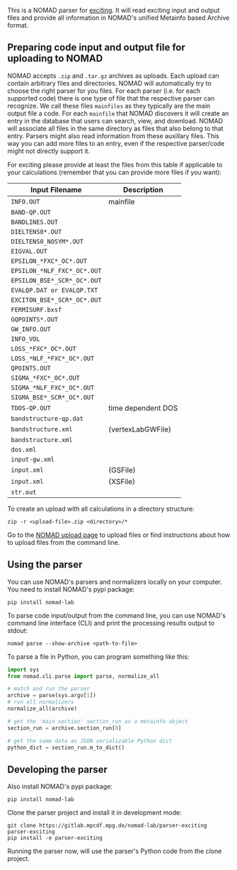 This is a NOMAD parser for [exciting](http://exciting-code.org/). It will read exciting input and
output files and provide all information in NOMAD's unified Metainfo based Archive format.

## Preparing code input and output file for uploading to NOMAD

NOMAD accepts `.zip` and `.tar.gz` archives as uploads. Each upload can contain arbitrary
files and directories. NOMAD will automatically try to choose the right parser for you files.
For each parser (i.e. for each supported code) there is one type of file that the respective
parser can recognize. We call these files `mainfiles` as they typically are the main
output file a code. For each `mainfile` that NOMAD discovers it will create an entry
in the database that users can search, view, and download. NOMAD will associate all files
in the same directory as files that also belong to that entry. Parsers
might also read information from these auxillary files. This way you can add more files
to an entry, even if the respective parser/code might not directly support it.

For exciting please provide at least the files from this table if applicable to your
calculations (remember that you can provide more files if you want):

|Input Filename| Description|
|--- | --- |
|`INFO.OUT`| mainfile|
|`BAND-QP.OUT`| |
|`BANDLINES.OUT`| |
|`DIELTENS0*.OUT`| |
|`DIELTENS0_NOSYM*.OUT`| |
|`EIGVAL.OUT`| |
|`EPSILON_*FXC*_OC*.OUT `| |
|`EPSILON_*NLF_FXC*_OC*.OUT`| |
|`EPSILON_BSE*_SCR*_OC*.OUT`| |
|`EVALQP.DAT or EVALQP.TXT`| |
|`EXCITON_BSE*_SCR*_OC*.OUT`| |
|`FERMISURF.bxsf`| |
|`GQPOINTS*.OUT`| |
|`GW_INFO.OUT`| |
|`INFO_VOL       `| |
|`LOSS_*FXC*_OC*.OUT`| |
|`LOSS_*NLF_*FXC*_OC*.OUT`| |
|`QPOINTS.OUT`| |
|`SIGMA_*FXC*_OC*.OUT`| |
|`SIGMA_*NLF_FXC*_OC*.OUT `| |
|`SIGMA_BSE*_SCR*_OC*.OUT `| |
|`TDOS-QP.OUT` | time dependent DOS|
|`bandstructure-qp.dat`| |
|`bandstructure.xml`| (vertexLabGWFile)|
|`bandstructure.xml`| |
|`dos.xml`| |
|`input-gw.xml `| |
|`input.xml`|(GSFile) |
|`input.xml`| (XSFile)|
|`str.out`| |


To create an upload with all calculations in a directory structure:

```
zip -r <upload-file>.zip <directory>/*
```

Go to the [NOMAD upload page](https://nomad-lab.eu/prod/rae/gui/uploads) to upload files
or find instructions about how to upload files from the command line.

## Using the parser

You can use NOMAD's parsers and normalizers locally on your computer. You need to install
NOMAD's pypi package:

```
pip install nomad-lab
```

To parse code input/output from the command line, you can use NOMAD's command line
interface (CLI) and print the processing results output to stdout:

```
nomad parse --show-archive <path-to-file>
```

To parse a file in Python, you can program something like this:
```python
import sys
from nomad.cli.parse import parse, normalize_all

# match and run the parser
archive = parse(sys.argv[1])
# run all normalizers
normalize_all(archive)

# get the 'main section' section_run as a metainfo object
section_run = archive.section_run[0]

# get the same data as JSON serializable Python dict
python_dict = section_run.m_to_dict()
```

## Developing the parser

Also install NOMAD's pypi package:

```
pip install nomad-lab
```

Clone the parser project and install it in development mode:

```
git clone https://gitlab.mpcdf.mpg.de/nomad-lab/parser-exciting parser-exciting
pip install -e parser-exciting
```

Running the parser now, will use the parser's Python code from the clone project.


